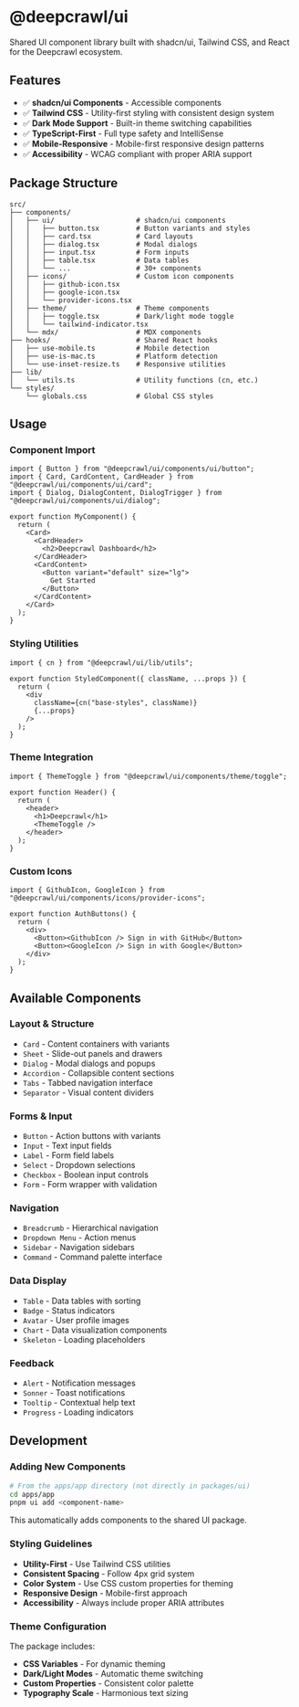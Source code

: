 # @deepcrawl/ui

Shared UI component library built with shadcn/ui, Tailwind CSS, and React for the Deepcrawl ecosystem.

## Features

- ✅ **shadcn/ui Components** - Accessible components
- ✅ **Tailwind CSS** - Utility-first styling with consistent design system
- ✅ **Dark Mode Support** - Built-in theme switching capabilities
- ✅ **TypeScript-First** - Full type safety and IntelliSense
- ✅ **Mobile-Responsive** - Mobile-first responsive design patterns
- ✅ **Accessibility** - WCAG compliant with proper ARIA support

## Package Structure

```
src/
├── components/
│   ├── ui/                    # shadcn/ui components
│   │   ├── button.tsx         # Button variants and styles
│   │   ├── card.tsx           # Card layouts
│   │   ├── dialog.tsx         # Modal dialogs
│   │   ├── input.tsx          # Form inputs
│   │   ├── table.tsx          # Data tables
│   │   └── ...                # 30+ components
│   ├── icons/                 # Custom icon components
│   │   ├── github-icon.tsx
│   │   ├── google-icon.tsx
│   │   └── provider-icons.tsx
│   ├── theme/                 # Theme components
│   │   ├── toggle.tsx         # Dark/light mode toggle
│   │   └── tailwind-indicator.tsx
│   └── mdx/                   # MDX components
├── hooks/                     # Shared React hooks
│   ├── use-mobile.ts          # Mobile detection
│   ├── use-is-mac.ts          # Platform detection
│   └── use-inset-resize.ts    # Responsive utilities
├── lib/
│   └── utils.ts               # Utility functions (cn, etc.)
└── styles/
    └── globals.css            # Global CSS styles
```

## Usage

### Component Import

```tsx
import { Button } from "@deepcrawl/ui/components/ui/button";
import { Card, CardContent, CardHeader } from "@deepcrawl/ui/components/ui/card";
import { Dialog, DialogContent, DialogTrigger } from "@deepcrawl/ui/components/ui/dialog";

export function MyComponent() {
  return (
    <Card>
      <CardHeader>
        <h2>Deepcrawl Dashboard</h2>
      </CardHeader>
      <CardContent>
        <Button variant="default" size="lg">
          Get Started
        </Button>
      </CardContent>
    </Card>
  );
}
```

### Styling Utilities

```tsx
import { cn } from "@deepcrawl/ui/lib/utils";

export function StyledComponent({ className, ...props }) {
  return (
    <div 
      className={cn("base-styles", className)}
      {...props}
    />
  );
}
```

### Theme Integration

```tsx
import { ThemeToggle } from "@deepcrawl/ui/components/theme/toggle";

export function Header() {
  return (
    <header>
      <h1>Deepcrawl</h1>
      <ThemeToggle />
    </header>
  );
}
```

### Custom Icons

```tsx
import { GithubIcon, GoogleIcon } from "@deepcrawl/ui/components/icons/provider-icons";

export function AuthButtons() {
  return (
    <div>
      <Button><GithubIcon /> Sign in with GitHub</Button>
      <Button><GoogleIcon /> Sign in with Google</Button>
    </div>
  );
}
```

## Available Components

### **Layout & Structure**
- `Card` - Content containers with variants
- `Sheet` - Slide-out panels and drawers  
- `Dialog` - Modal dialogs and popups
- `Accordion` - Collapsible content sections
- `Tabs` - Tabbed navigation interface
- `Separator` - Visual content dividers

### **Forms & Input**
- `Button` - Action buttons with variants
- `Input` - Text input fields
- `Label` - Form field labels
- `Select` - Dropdown selections
- `Checkbox` - Boolean input controls
- `Form` - Form wrapper with validation

### **Navigation**
- `Breadcrumb` - Hierarchical navigation
- `Dropdown Menu` - Action menus
- `Sidebar` - Navigation sidebars
- `Command` - Command palette interface

### **Data Display**
- `Table` - Data tables with sorting
- `Badge` - Status indicators
- `Avatar` - User profile images
- `Chart` - Data visualization components
- `Skeleton` - Loading placeholders

### **Feedback**
- `Alert` - Notification messages
- `Sonner` - Toast notifications
- `Tooltip` - Contextual help text
- `Progress` - Loading indicators

## Development

### Adding New Components

```bash
# From the apps/app directory (not directly in packages/ui)
cd apps/app
pnpm ui add <component-name>
```

This automatically adds components to the shared UI package.

### Styling Guidelines

- **Utility-First** - Use Tailwind CSS utilities
- **Consistent Spacing** - Follow 4px grid system
- **Color System** - Use CSS custom properties for theming
- **Responsive Design** - Mobile-first approach
- **Accessibility** - Always include proper ARIA attributes

### Theme Configuration

The package includes:
- **CSS Variables** - For dynamic theming
- **Dark/Light Modes** - Automatic theme switching
- **Custom Properties** - Consistent color palette
- **Typography Scale** - Harmonious text sizing